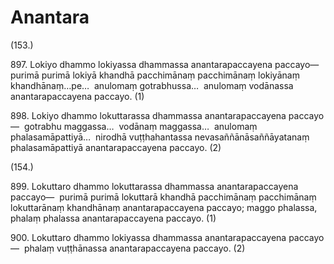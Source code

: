 

# Anantara







(153.)

897\. Lokiyo dhammo lokiyassa dhammassa anantarapaccayena paccayo—  purimā purimā lokiyā khandhā pacchimānaṃ pacchimānaṃ lokiyānaṃ khandhānaṃ…pe…  anulomaṃ gotrabhussa…  anulomaṃ vodānassa anantarapaccayena paccayo. (1)

898\. Lokiyo dhammo lokuttarassa dhammassa anantarapaccayena paccayo—  gotrabhu maggassa…  vodānaṃ maggassa…  anulomaṃ phalasamāpattiyā…  nirodhā vuṭṭhahantassa nevasaññānāsaññāyatanaṃ phalasamāpattiyā anantarapaccayena paccayo. (2)

(154.)

899\. Lokuttaro dhammo lokuttarassa dhammassa anantarapaccayena paccayo—  purimā purimā lokuttarā khandhā pacchimānaṃ pacchimānaṃ lokuttarānaṃ khandhānaṃ anantarapaccayena paccayo; maggo phalassa, phalaṃ phalassa anantarapaccayena paccayo. (1)

900\. Lokuttaro dhammo lokiyassa dhammassa anantarapaccayena paccayo—  phalaṃ vuṭṭhānassa anantarapaccayena paccayo. (2)



